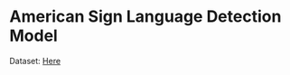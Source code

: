 # American Sign Language Detection Model

Dataset: [Here](https://www.kaggle.com/datasets/grassknoted/asl-alphabet)